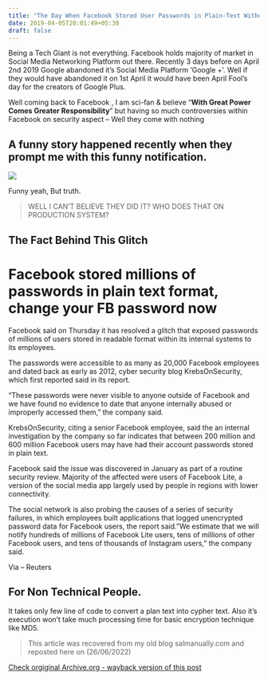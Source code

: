 ```yaml
---
title: "The Day When Facebook Stored User Passwords in Plain-Text Without Encryption – Facebook Apologized 😂"
date: 2019-04-05T20:01:49+05:30
draft: false
---
```


Being a Tech Giant is not everything. Facebook holds majority of market in Social Media Networking Platform out there. Recently 3 days before on April 2nd 2019 Google abandoned it’s Social Media Platform ‘Google +’. <!--more--> Well if they would have abandoned it on 1st April it would have been April Fool’s day for the creators of Google Plus.

Well coming back to Facebook , I am sci-fan & believe “**With Great Power Comes Greater Responsibility**” but having so much controversies within Facebook on security aspect – Well they come with nothing

## A funny story happened recently when they prompt me with this funny notification.

![](https://web.archive.org/web/20200814101513im_/https://i2.wp.com/salmanually.com/wp-content/uploads/2019/04/Capture.jpg?w=696&ssl=1)

Funny yeah, But truth.

> WELL I CAN’T BELIEVE THEY DID IT? WHO DOES THAT ON PRODUCTION SYSTEM?

## The Fact Behind This Glitch

# Facebook stored millions of passwords in plain text format, change your FB password now

Facebook said on Thursday it has resolved a glitch that exposed passwords of millions of users stored in readable format within its internal systems to its employees.

The passwords were accessible to as many as 20,000 Facebook employees and dated back as early as 2012, cyber security blog KrebsOnSecurity, which first reported said in its report.

“These passwords were never visible to anyone outside of Facebook and we have found no evidence to date that anyone internally abused or improperly accessed them,” the company said.

KrebsOnSecurity, citing a senior Facebook employee, said the an internal investigation by the company so far indicates that between 200 million and 600 million Facebook users may have had their account passwords stored in plain text.

Facebook said the issue was discovered in January as part of a routine security review. Majority of the affected were users of Facebook Lite, a version of the social media app largely used by people in regions with lower connectivity.

The social network is also probing the causes of a series of security failures, in which employees built applications that logged unencrypted password data for Facebook users, the report said.”We estimate that we will notify hundreds of millions of Facebook Lite users, tens of millions of other Facebook users, and tens of thousands of Instagram users,” the company said.

Via – Reuters

## For Non Technical People.

It takes only few line of code to convert a plan text into cypher text. Also it’s execution won’t take much processing time for basic encryption technique like MD5.

> This article was recovered from my old blog salmanually.com and reposted here on (26/06/2022)

[Check orgiginal Archive.org - wayback version of this post](https://web.archive.org/web/20200814101513/https://salmanually.com/2019/04/05/the-day-when-facebook-stored-user-passwords-in-plain-text-without-encrypted-facebook-apologized-%F0%9F%98%82/)
